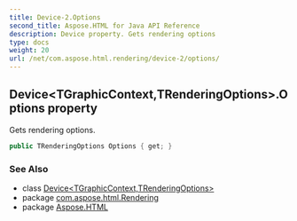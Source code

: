 ```yaml
---
title: Device-2.Options
second_title: Aspose.HTML for Java API Reference
description: Device property. Gets rendering options
type: docs
weight: 20
url: /net/com.aspose.html.rendering/device-2/options/
---
```

## Device&lt;TGraphicContext,TRenderingOptions&gt;.Options property

Gets rendering options.

```java
public TRenderingOptions Options { get; }
```

### See Also

* class [Device&lt;TGraphicContext,TRenderingOptions&gt;](../)
* package [com.aspose.html.Rendering](../../device-2/)
* package [Aspose.HTML](../../../)

